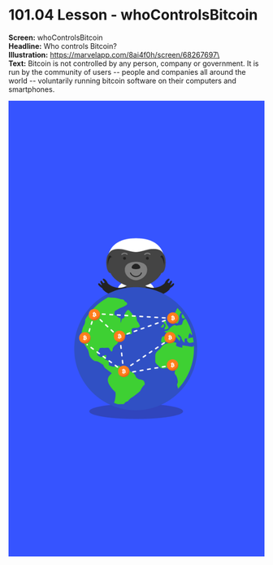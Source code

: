 # 101.04 Lesson - whoControlsBitcoin

**Screen:** whoControlsBitcoin\
**Headline:** Who controls Bitcoin?\
**Illustration:** https://marvelapp.com/8ai4f0h/screen/68267697\
\
**Text:** Bitcoin is not controlled by any person, company or government. It is run by the community of users -- people and companies all around the world -- voluntarily running bitcoin software on their computers and smartphones.

![](<../.gitbook/assets/image (21).png>)
